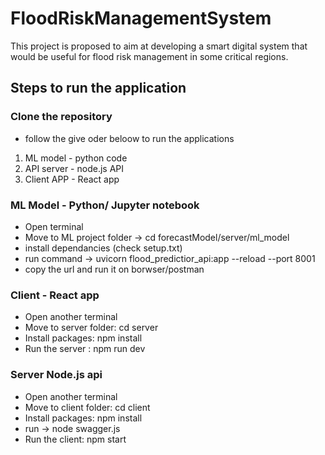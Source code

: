 # FloodRiskManagementSystem
This project is proposed to aim at developing a smart digital system that would be useful for flood risk management in some critical regions.

## Steps to run the application

### Clone the repository

- follow the give oder beloow to run the applications

1. ML model - python code
2. API server - node.js API
3. Client APP - React app

### ML Model - Python/ Jupyter notebook
- Open terminal
- Move to ML project folder -> cd forecastModel/server/ml_model
- install dependancies (check setup.txt)
- run command -> uvicorn flood_predictior_api:app  --reload --port 8001
- copy the url and run it on borwser/postman

### Client - React app
- Open another terminal
- Move to server folder: cd server
- Install packages: npm install
- Run the server : npm run dev

### Server Node.js api
- Open another  terminal 
- Move to client folder: cd client
- Install packages: npm install
- run -> node swagger.js
- Run the client: npm start



